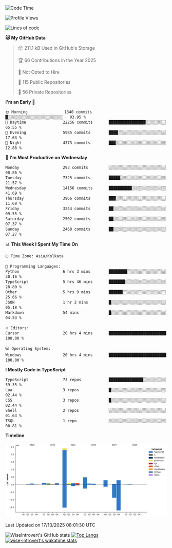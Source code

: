 <!--START_SECTION:waka-->
![Code Time](http://img.shields.io/badge/Code%20Time-4%2C390%20hrs%2015%20mins-blue)

![Profile Views](http://img.shields.io/badge/Profile%20Views-0-blue)

![Lines of code](https://img.shields.io/badge/From%20Hello%20World%20I%27ve%20Written-4.2%20million%20lines%20of%20code-blue)

**🐱 My GitHub Data** 

> 📦 211.1 kB Used in GitHub's Storage 
 > 
> 🏆 66 Contributions in the Year 2025
 > 
> 🚫 Not Opted to Hire
 > 
> 📜 115 Public Repositories 
 > 
> 🔑 56 Private Repositories 
 > 
**I'm an Early 🐤** 

```text
🌞 Morning                1340 commits        █░░░░░░░░░░░░░░░░░░░░░░░░   03.95 % 
🌆 Daytime                22256 commits       ████████████████░░░░░░░░░   65.55 % 
🌃 Evening                5985 commits        ████░░░░░░░░░░░░░░░░░░░░░   17.63 % 
🌙 Night                  4373 commits        ███░░░░░░░░░░░░░░░░░░░░░░   12.88 % 
```
📅 **I'm Most Productive on Wednesday** 

```text
Monday                   293 commits         ░░░░░░░░░░░░░░░░░░░░░░░░░   00.86 % 
Tuesday                  7325 commits        █████░░░░░░░░░░░░░░░░░░░░   21.57 % 
Wednesday                14156 commits       ██████████░░░░░░░░░░░░░░░   41.69 % 
Thursday                 3966 commits        ███░░░░░░░░░░░░░░░░░░░░░░   11.68 % 
Friday                   3244 commits        ██░░░░░░░░░░░░░░░░░░░░░░░   09.55 % 
Saturday                 2502 commits        ██░░░░░░░░░░░░░░░░░░░░░░░   07.37 % 
Sunday                   2468 commits        ██░░░░░░░░░░░░░░░░░░░░░░░   07.27 % 
```


📊 **This Week I Spent My Time On** 

```text
🕑︎ Time Zone: Asia/Kolkata

💬 Programming Languages: 
Python                   6 hrs 3 mins        ████████░░░░░░░░░░░░░░░░░   30.16 % 
TypeScript               5 hrs 46 mins       ███████░░░░░░░░░░░░░░░░░░   28.80 % 
Other                    5 hrs 9 mins        ██████░░░░░░░░░░░░░░░░░░░   25.66 % 
JSON                     1 hr 2 mins         █░░░░░░░░░░░░░░░░░░░░░░░░   05.18 % 
Markdown                 54 mins             █░░░░░░░░░░░░░░░░░░░░░░░░   04.53 % 

🔥 Editors: 
Cursor                   20 hrs 4 mins       █████████████████████████   100.00 % 

💻 Operating System: 
Windows                  20 hrs 4 mins       █████████████████████████   100.00 % 
```

**I Mostly Code in TypeScript** 

```text
TypeScript               73 repos            ███████████████░░░░░░░░░░   59.35 % 
Lua                      3 repos             █░░░░░░░░░░░░░░░░░░░░░░░░   02.44 % 
CSS                      3 repos             █░░░░░░░░░░░░░░░░░░░░░░░░   02.44 % 
Shell                    2 repos             ░░░░░░░░░░░░░░░░░░░░░░░░░   01.63 % 
TSQL                     1 repo              ░░░░░░░░░░░░░░░░░░░░░░░░░   00.81 % 
```



**Timeline**

![Lines of Code chart](https://raw.githubusercontent.com/wise-introvert/wise-introvert/master/assets/bar_graph.png)


 Last Updated on 17/10/2025 08:01:30 UTC
<!--END_SECTION:waka-->

![WiseIntrovert's GitHub stats](https://github-readme-stats.vercel.app/api?username=wise-introvert&count_private=true&show_icons=true)
[![Top Langs](https://github-readme-stats.vercel.app/api/top-langs/?username=wise-introvert&langs_count=10)](https://github.com/anuraghazra/github-readme-stats)
[![wise-introvert's wakatime stats](https://github-readme-stats.vercel.app/api/wakatime?username=wiseintrovert)](https://github.com/anuraghazra/github-readme-stats)
